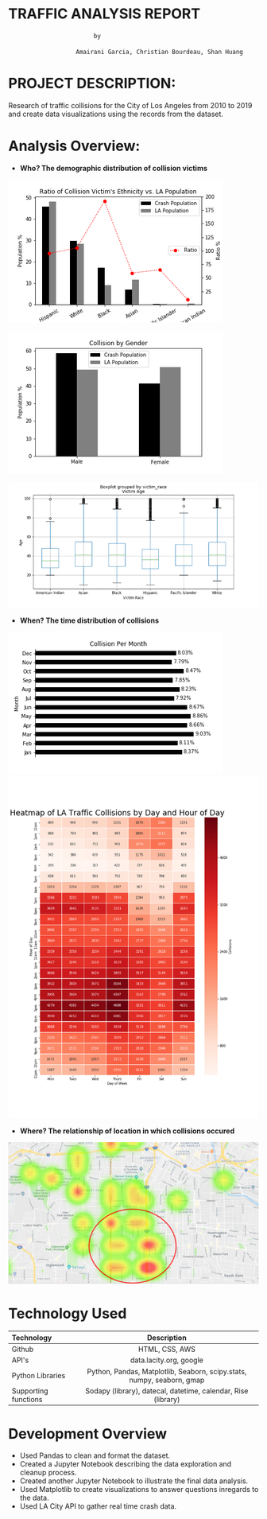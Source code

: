 # **TRAFFIC ANALYSIS  REPORT** 


							by
							
					   Amairani Garcia, Christian Bourdeau, Shan Huang

# PROJECT DESCRIPTION:

Research of traffic collisions for the City of Los Angeles from 2010 to 2019 and create data visualizations using the records from the dataset. 

# Analysis Overview:

+ **Who? The demographic distribution of collision victims**

![Ethnicity Ratio](Images/collision_ethnicity_ratio.png)

![Gender](Images/collision_by_gender.png)

![Avg Age](Images/boxplot_mean_age.png)

+ **When? The time distribution of collisions**

![Month](Images/collision_month_distribution.png)
![Heatmap](Images/collision_heatmap_count.png)


+ **Where? The relationship of location in which collisions occured**

![API](Images/api_map.PNG)


# Technology Used

| Technology   		| Description    							|
| :---         		|     :---:      							|
|  Github      		| HTML, CSS, AWS 							|
|  API's       		| data.lacity.org, google 							|
|  Python Libraries   	| Python, Pandas, Matplotlib, Seaborn, scipy.stats, numpy, seaborn, gmap    		|
|  Supporting functions	| Sodapy (library), datecal, datetime, calendar, Rise (library)		|


# Development Overview		
		
+	Used Pandas to clean and format the dataset. 
+	Created a Jupyter Notebook describing the data exploration and cleanup process.
+	Created another Jupyter Notebook to illustrate the final data analysis. 
+	Used Matplotlib to create visualizations to answer questions inregards to the data.  
+	Used LA City API to gather real time crash data. 

		
